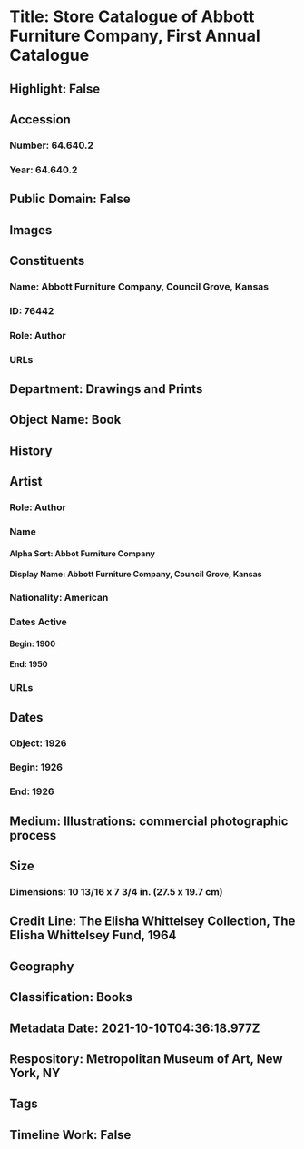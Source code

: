 # Title: Store Catalogue of Abbott Furniture Company,  First Annual Catalogue
## Highlight: False
## Accession
### Number: 64.640.2
### Year: 64.640.2
## Public Domain: False
## Images
## Constituents
### Name: Abbott Furniture Company, Council Grove, Kansas
### ID: 76442
### Role: Author
### URLs
## Department: Drawings and Prints
## Object Name: Book
## History
## Artist
### Role: Author
### Name
#### Alpha Sort: Abbot Furniture Company
#### Display Name: Abbott Furniture Company, Council Grove, Kansas
### Nationality: American
### Dates Active
#### Begin: 1900
#### End: 1950
### URLs
## Dates
### Object: 1926
### Begin: 1926
### End: 1926
## Medium: Illustrations: commercial photographic process
## Size
### Dimensions: 10 13/16 x 7 3/4 in. (27.5 x 19.7 cm)
## Credit Line: The Elisha Whittelsey Collection, The Elisha Whittelsey Fund, 1964
## Geography
## Classification: Books
## Metadata Date: 2021-10-10T04:36:18.977Z
## Respository: Metropolitan Museum of Art, New York, NY
## Tags
## Timeline Work: False